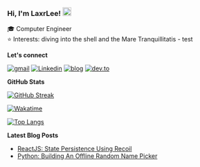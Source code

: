 ### Hi, I'm LaxrLee! <img src="https://raw.githubusercontent.com/MartinHeinz/MartinHeinz/master/wave.gif" width="20px">

🎓  Computer Engineer <br/>
⭐️  Interests: diving into the shell and the Mare Tranquillitatis - test

**Let's connect**

[![gmail](https://img.shields.io/badge/gmail-EA4335?style=for-the-badge&logo=gmail&logoColor=white)][email]
[![Linkedin](https://img.shields.io/badge/Linkedin-0A66C2?style=for-the-badge&logo=linkedin)][linkedin]
[![blog](https://img.shields.io/badge/blog-00C7B7?style=for-the-badge&logo=netlify&logoColor=white)][website]
[![dev.to](https://img.shields.io/badge/dev.to-0A0A0A?style=for-the-badge&logo=dev.to)][devto]

**GitHub Stats**

[![GitHub Streak](https://github-readme-streak-stats.herokuapp.com?user=LaxrLee&theme=noctis-minimus&hide_border=true&date_format=M%20j%5B%2C%20Y%5D)](https://git.io/streak-stats)

[![Wakatime](https://github-readme-stats.vercel.app/api/wakatime?username=LaxrLee&layout=compact&theme=noctis_minimus&hide_border=true)](https://github.com/LaxrLee/github-readme-stats)

[![Top Langs](https://github-readme-stats.vercel.app/api/top-langs/?username=LaxrLee&layout=compact&theme=noctis_minimus&hide_border=true&langs_count=8)](https://github.com/LaxrLee/github-readme-stats)

**Latest Blog Posts**

<!-- BLOG-POST-LIST:START -->
- [ReactJS: State Persistence Using Recoil](https://dev.to/joiellantero/reactjs-state-persistence-using-react-recoil-29oc)
- [Python: Building An Offline Random Name Picker](https://dev.to/joiellantero/python-building-an-offline-random-name-picker-4l0i)
<!-- BLOG-POST-LIST:END -->

[website]: https://drusktech.github.io/Drusk/
[linkedin]: https://www.linkedin.com/in/stanleygathagu/
[email]: mailto:stanngathagu@gmail.com
[devto]: https://dev.to/laxrlee

